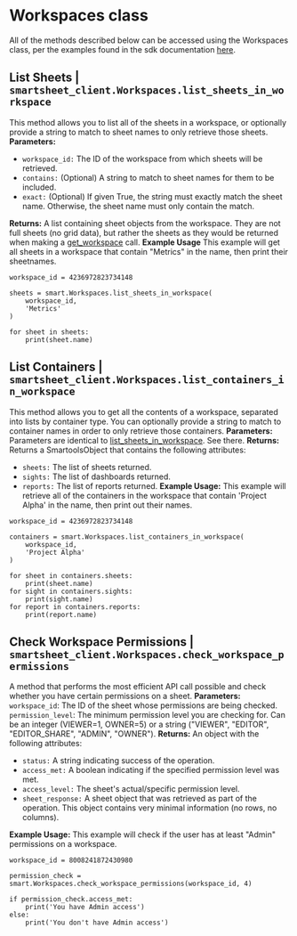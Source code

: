 # Workspaces class
All of the methods described below can be accessed using the Workspaces class, per the examples found in the sdk documentation [here](https://smartsheet-platform.github.io/api-docs/?python#workspaces).

## List Sheets  | `smartsheet_client.Workspaces.list_sheets_in_workspace`
This method allows you to list all of the sheets in a workspace, or optionally provide a string to match to sheet names to only retrieve those sheets.
**Parameters:**
- `workspace_id:` The ID of the workspace from which sheets will be retrieved.
- `contains:` (Optional) A string to match to sheet names for them to be included.
- `exact:` (Optional) If given True, the string must exactly match the sheet name. Otherwise, the sheet name must only contain the match.

**Returns:**
A list containing sheet objects from the workspace. They are not full sheets (no grid data), but rather the sheets as they would be returned when making a [get_workspace](https://smartsheet-platform.github.io/api-docs/?python#get-workspace) call.
**Example Usage**
This example will get all sheets in a workspace that contain "Metrics" in the name, then print their sheetnames.
```
workspace_id = 4236972823734148

sheets = smart.Workspaces.list_sheets_in_workspace(
	workspace_id,
	'Metrics'
)

for sheet in sheets:
	print(sheet.name)
```

## List Containers | `smartsheet_client.Workspaces.list_containers_in_workspace`
This method allows you to get all the contents of a workspace, separated into lists by container type. You can optionally provide a string to match to container names in order to only retrieve those containers.
**Parameters:**
Parameters are identical to [list_sheets_in_workspace](#list-sheets---smartsheet_clientworkspaceslist_sheets_in_workspace). See there.
**Returns:**
Returns a SmartoolsObject that contains the following attributes:
- `sheets:` The list of sheets returned.
- `sights:` The list of dashboards returned.
- `reports:` The list of reports returned.
**Example Usage:**
This example will retrieve all of the containers in the workspace that contain 'Project Alpha' in the name, then print out their names.
```
workspace_id = 4236972823734148

containers = smart.Workspaces.list_containers_in_workspace(
	workspace_id,
	'Project Alpha'
)

for sheet in containers.sheets:
	print(sheet.name)
for sight in containers.sights:
	print(sight.name)
for report in containers.reports:
	print(report.name)
```

## Check Workspace Permissions | `smartsheet_client.Workspaces.check_workspace_permissions`
A method that performs the most efficient API call possible and check whether you have certain permissions on a sheet.
**Parameters:**
`workspace_id`: The ID of the sheet whose permissions are being checked.
`permission_level`: The minimum permission level you are checking for. Can be an integer (VIEWER=1, OWNER=5) or a string ("VIEWER", "EDITOR", "EDITOR_SHARE", "ADMIN", "OWNER").
**Returns:**
An object with the following attributes:
- `status:` A string indicating success of the operation.
- `access_met:` A boolean indicating if the specified permission level was met.
- `access_level:` The sheet's actual/specific permission level.
- `sheet_response:` A sheet object that was retrieved as part of the operation. This object contains very minimal information (no rows, no columns).

**Example Usage:**
This example will check if the user has at least "Admin" permissions on a workspace.
```
workspace_id = 8008241872430980

permission_check = smart.Workspaces.check_workspace_permissions(workspace_id, 4)

if permission_check.access_met:
	print('You have Admin access')
else:
	print('You don't have Admin access')
```